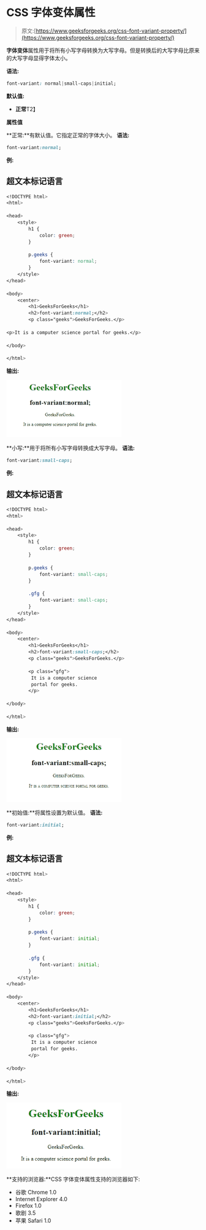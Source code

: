 # CSS 字体变体属性

> 原文:[https://www.geeksforgeeks.org/css-font-variant-property/](https://www.geeksforgeeks.org/css-font-variant-property/)

**字体变体**属性用于将所有小写字母转换为大写字母。但是转换后的大写字母比原来的大写字母显得字体太小。

**语法:**

```css
font-variant: normal|small-caps|initial; 
```

**默认值:**

*   **正常**T2】

**属性值**

**正常:**有默认值。它指定正常的字体大小。
**语法:**

```css
font-variant:normal;
```

**例:**

## 超文本标记语言

```css
<!DOCTYPE html>
<html>

<head>
    <style>
        h1 {
            color: green;
        }

        p.geeks {
            font-variant: normal;
        }
    </style>
</head>

<body>
    <center>
        <h1>GeeksForGeeks</h1>
        <h2>font-variant:normal;</h2>
        <p class="geeks">GeeksForGeeks.</p>

<p>It is a computer science portal for geeks.</p>

</body>

</html>
```

**输出:**

![](img/6e00dc2dcb521d0c5ea834abc3cd7d04.png)

**小写:**用于将所有小写字母转换成大写字母。
**语法:**

```css
font-variant:small-caps;
```

**例:**

## 超文本标记语言

```css
<!DOCTYPE html>
<html>

<head>
    <style>
        h1 {
            color: green;
        }

        p.geeks {
            font-variant: small-caps;
        }

        .gfg {
            font-variant: small-caps;
        }
    </style>
</head>

<body>
    <center>
        <h1>GeeksForGeeks</h1>
        <h2>font-variant:small-caps;</h2>
        <p class="geeks">GeeksForGeeks.</p>

        <p class="gfg">
         It is a computer science
         portal for geeks.
        </p>

</body>

</html>
```

**输出:**

![](img/82224a8d1eab48a31e97dd623c1b04a4.png)

**初始值:**将属性设置为默认值。
**语法:**

```css
font-variant:initial;
```

**例:**

## 超文本标记语言

```css
<!DOCTYPE html>
<html>

<head>
    <style>
        h1 {
            color: green;
        }

        p.geeks {
            font-variant: initial;
        }

        .gfg {
            font-variant: initial;
        }
    </style>
</head>

<body>
    <center>
        <h1>GeeksForGeeks</h1>
        <h2>font-variant:initial;</h2>
        <p class="geeks">GeeksForGeeks.</p>

        <p class="gfg">
         It is a computer science
         portal for geeks.
        </p>

</body>

</html>
```

**输出:**

![](img/043f633bb1b0fc7fb644185b68b54523.png)

**支持的浏览器:**CSS 字体变体属性支持的浏览器如下:

*   谷歌 Chrome 1.0
*   Internet Explorer 4.0
*   Firefox 1.0
*   歌剧 3.5
*   苹果 Safari 1.0
